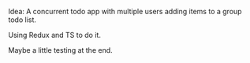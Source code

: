 Idea: A concurrent todo app with multiple users adding items to a group todo list.

Using Redux and TS to do it.

Maybe a little testing at the end.